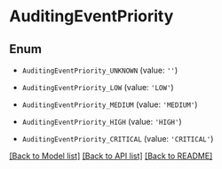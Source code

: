 # AuditingEventPriority


## Enum

* `AuditingEventPriority_UNKNOWN` (value: `''`)

* `AuditingEventPriority_LOW` (value: `'LOW'`)

* `AuditingEventPriority_MEDIUM` (value: `'MEDIUM'`)

* `AuditingEventPriority_HIGH` (value: `'HIGH'`)

* `AuditingEventPriority_CRITICAL` (value: `'CRITICAL'`)

[[Back to Model list]](../README.md#documentation-for-models) [[Back to API list]](../README.md#documentation-for-api-endpoints) [[Back to README]](../README.md)



